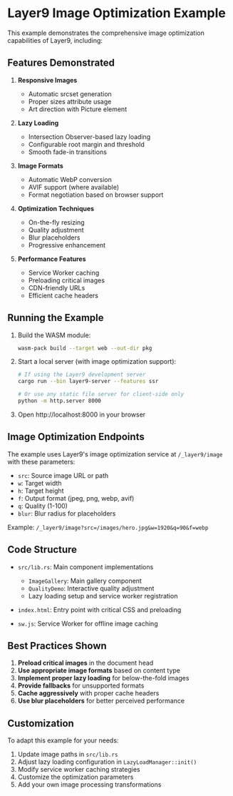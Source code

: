 # Layer9 Image Optimization Example

This example demonstrates the comprehensive image optimization capabilities of Layer9, including:

## Features Demonstrated

1. **Responsive Images**
   - Automatic srcset generation
   - Proper sizes attribute usage
   - Art direction with Picture element

2. **Lazy Loading**
   - Intersection Observer-based lazy loading
   - Configurable root margin and threshold
   - Smooth fade-in transitions

3. **Image Formats**
   - Automatic WebP conversion
   - AVIF support (where available)
   - Format negotiation based on browser support

4. **Optimization Techniques**
   - On-the-fly resizing
   - Quality adjustment
   - Blur placeholders
   - Progressive enhancement

5. **Performance Features**
   - Service Worker caching
   - Preloading critical images
   - CDN-friendly URLs
   - Efficient cache headers

## Running the Example

1. Build the WASM module:
   ```bash
   wasm-pack build --target web --out-dir pkg
   ```

2. Start a local server (with image optimization support):
   ```bash
   # If using the Layer9 development server
   cargo run --bin layer9-server --features ssr
   
   # Or use any static file server for client-side only
   python -m http.server 8000
   ```

3. Open http://localhost:8000 in your browser

## Image Optimization Endpoints

The example uses Layer9's image optimization service at `/_layer9/image` with these parameters:

- `src`: Source image URL or path
- `w`: Target width
- `h`: Target height
- `f`: Output format (jpeg, png, webp, avif)
- `q`: Quality (1-100)
- `blur`: Blur radius for placeholders

Example: `/_layer9/image?src=/images/hero.jpg&w=1920&q=90&f=webp`

## Code Structure

- `src/lib.rs`: Main component implementations
  - `ImageGallery`: Main gallery component
  - `QualityDemo`: Interactive quality adjustment
  - Lazy loading setup and service worker registration

- `index.html`: Entry point with critical CSS and preloading

- `sw.js`: Service Worker for offline image caching

## Best Practices Shown

1. **Preload critical images** in the document head
2. **Use appropriate image formats** based on content type
3. **Implement proper lazy loading** for below-the-fold images
4. **Provide fallbacks** for unsupported formats
5. **Cache aggressively** with proper cache headers
6. **Use blur placeholders** for better perceived performance

## Customization

To adapt this example for your needs:

1. Update image paths in `src/lib.rs`
2. Adjust lazy loading configuration in `LazyLoadManager::init()`
3. Modify service worker caching strategies
4. Customize the optimization parameters
5. Add your own image processing transformations